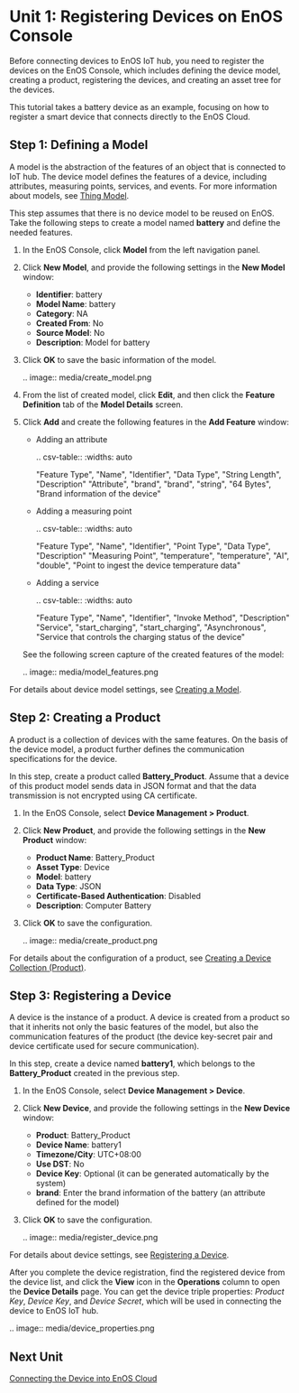 # Unit 1: Registering Devices on EnOS Console

Before connecting devices to EnOS IoT hub, you need to register the devices on the EnOS Console, which includes defining the device model, creating a product, registering the devices, and creating an asset tree for the devices.

This tutorial takes a battery device as an example, focusing on how to register a smart device that connects directly to the EnOS Cloud.

## Step 1: Defining a Model

A model is the abstraction of the features of an object that is connected to IoT hub. The device model defines the features of a device, including attributes, measuring points, services, and events. For more information about models, see [Thing Model](/docs/device-connection/en/latest/howto/model/model_overview.html).

This step assumes that there is no device model to be reused on EnOS. Take the following steps to create a model named **battery** and define the needed features.

1. In the EnOS Console, click **Model** from the left navigation panel.

2. Click **New Model**, and provide the following settings in the **New Model** window:

   - **Identifier**: battery
   - **Model Name**: battery
   - **Category**: NA
   - **Created From**: No
   - **Source Model**: No
   - **Description**: Model for battery

3. Click **OK** to save the basic information of the model.

   .. image:: media/create_model.png

4. From the list of created model, click **Edit**, and then click the **Feature Definition** tab of the **Model Details** screen.

5. Click **Add** and create the following features in the **Add Feature** window:

   - Adding an attribute

     .. csv-table::
        :widths: auto

        "Feature Type", "Name", "Identifier", "Data Type", "String Length", "Description"
        "Attribute", "brand", "brand", "string", "64 Bytes", "Brand information of the device"

   - Adding a measuring point

     .. csv-table::
        :widths: auto

        "Feature Type", "Name", "Identifier", "Point Type", "Data Type", "Description"
        "Measuring Point", "temperature", "temperature", "AI", "double", "Point to ingest the device temperature data"

   - Adding a service

     .. csv-table::
        :widths: auto

        "Feature Type", "Name", "Identifier", "Invoke Method", "Description"
        "Service", "start_charging", "start_charging", "Asynchronous", "Service that controls the charging status of the device"

   See the following screen capture of the created features of the model:

   .. image:: media/model_features.png

For details about device model settings, see [Creating a Model](/docs/device-connection/en/latest/howto/model/creating_model.html).

## Step 2: Creating a Product

A product is a collection of devices with the same features. On the basis of the device model, a product further defines the communication specifications for the device.

In this step, create a product called **Battery_Product**. Assume that a device of this product model sends data in JSON format and that the data transmission is not encrypted using CA certificate.

1. In the EnOS Console, select **Device Management > Product**.

2. Click **New Product**, and provide the following settings in the **New Product** window:

   - **Product Name**: Battery_Product
   - **Asset Type**: Device
   - **Model**: battery
   - **Data Type**: JSON
   - **Certificate-Based Authentication**: Disabled
   - **Description**: Computer Battery

3. Click **OK** to save the configuration.

   .. image:: media/create_product.png

For details about the configuration of a product, see [Creating a Device Collection (Product)](/docs/device-connection/en/latest/howto/device/manage/creating_product.html).

## Step 3: Registering a Device

A device is the instance of a product. A device is created from a product so that it inherits not only the basic features of the model, but also the communication features of the product (the device key-secret pair and
device certificate used for secure communication).

In this step, create a device named **battery1**, which belongs to the **Battery_Product** created in the previous step.

1. In the EnOS Console, select **Device Management > Device**.

2. Click **New Device**, and provide the following settings in the **New Device** window:

   - **Product**: Battery_Product
   - **Device Name**: battery1
   - **Timezone/City**: UTC+08:00
   - **Use DST**: No
   - **Device Key**: Optional (it can be generated automatically by the system)
   - **brand**: Enter the brand information of the battery (an attribute defined for the model)

3. Click **OK** to save the configuration.

   .. image:: media/register_device.png   

For details about device settings, see [Registering a Device](/docs/device-connection/en/latest/howto/device/manage/creating_device.html).

After you complete the device registration, find the registered device from the device list, and click the **View** icon in the **Operations** column to open the **Device Details** page. You can get the device triple properties: *Product Key*, *Device Key*, and *Device Secret*, which will be used in connecting the device to EnOS IoT hub.

.. image:: media/device_properties.png   



## Next Unit

[Connecting the Device into EnOS Cloud](connecting_device)
